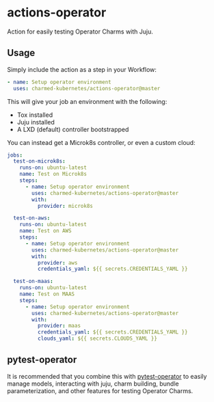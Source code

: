# actions-operator

Action for easily testing Operator Charms with Juju.

## Usage

Simply include the action as a step in your Workflow:

```yaml
- name: Setup operator environment
  uses: charmed-kubernetes/actions-operator@master
```

This will give your job an environment with the following:

  * Tox installed
  * Juju installed
  * A LXD (default) controller bootstrapped

You can instead get a Microk8s controller, or even a custom cloud:

```yaml
jobs:
  test-on-microk8s:
    runs-on: ubuntu-latest
    name: Test on Microk8s
    steps:
      - name: Setup operator environment
        uses: charmed-kubernetes/actions-operator@master
        with:
          provider: microk8s

  test-on-aws:
    runs-on: ubuntu-latest
    name: Test on AWS
    steps:
      - name: Setup operator environment
        uses: charmed-kubernetes/actions-operator@master
        with:
          provider: aws
          credentials_yaml: ${{ secrets.CREDENTIALS_YAML }}

  test-on-maas:
    runs-on: ubuntu-latest
    name: Test on MAAS
    steps:
      - name: Setup operator environment
        uses: charmed-kubernetes/actions-operator@master
        with:
          provider: maas
          credentials_yaml: ${{ secrets.CREDENTIALS_YAML }}
          clouds_yaml: ${{ secrets.CLOUDS_YAML }}
```

## pytest-operator

It is recommended that you combine this with [pytest-operator][] to easily
manage models, interacting with juju, charm building, bundle parameterization,
and other features for testing Operator Charms.


[pytest-operator]: https://github.com/charmed-kubernetes/pytest-operator
